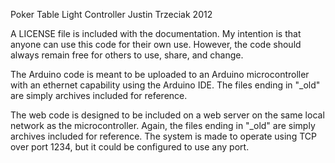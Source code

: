 Poker Table Light Controller
Justin Trzeciak 2012

A LICENSE file is included with the documentation. My intention is that anyone can use
this code for their own use. However, the code should always remain free for others
to use, share, and change.

The Arduino code is meant to be uploaded to an Arduino microcontroller with an ethernet
capability using the Arduino IDE. The files ending in "_old" are simply archives
included for reference.

The web code is designed to be included on a web server on the same local network as the
microcontroller. Again, the files ending in "_old" are simply archives included for
reference. The system is made to operate using TCP over port 1234, but it could be
configured to use any port. 
